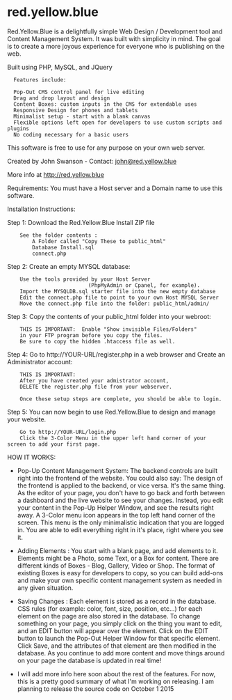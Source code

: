 # red.yellow.blue

Red.Yellow.Blue is a delightfully simple Web Design / Development tool and Content Management System. 
It was built with simplicity in mind. The goal is to create a more joyous experience for everyone who is publishing on the web. 

Built using PHP, MySQL, and JQuery

      Features include:
      
      Pop-Out CMS control panel for live editing
      Drag and drop layout and design 
      Content Boxes: custom inputs in the CMS for extendable uses
      Responsive Design for phones and tablets
      Minimalist setup - start with a blank canvas
      Flexible options left open for developers to use custom scripts and plugins
      No coding necessary for a basic users
     
      


This software is free to use for any purpose on your own web server. 

Created by John Swanson - Contact: john@red.yellow.blue

 More info at http://red.yellow.blue


Requirements:  You must have a Host server and a Domain name to use this software. 


Installation Instructions:

Step 1: Download the Red.Yellow.Blue Install ZIP file

        See the folder contents :
            A Folder called "Copy These to public_html" 
            Database Install.sql
            connect.php
        
Step 2: Create an empty MYSQL database: 

        Use the tools provided by your Host Server 
                              (PhpMyAdmin or Cpanel, for example). 
        Import the MYSQLDB.sql starter file into the new empty database
        Edit the connect.php file to point to your own Host MYSQL Server
        Move the connect.php file into the folder: public_html/admin/ 

Step 3: Copy the contents of your public_html folder into your webroot: 

        THIS IS IMPORTANT:  Enable "Show invisible Files/Folders" 
        in your FTP program before you copy the files. 
        Be sure to copy the hidden .htaccess file as well. 

Step 4: Go to http://YOUR-URL/register.php in a web browser and Create an Administrator account:

        THIS IS IMPORTANT: 
        After you have created your admistrator account, 
        DELETE the register.php file from your webserver.
        
        Once these setup steps are complete, you should be able to login. 
        

Step 5: You can now begin to use Red.Yellow.Blue to design and manage your website.

        Go to http://YOUR-URL/login.php
        Click the 3-Color Menu in the upper left hand corner of your screen to add your first page. 


HOW IT WORKS:

* Pop-Up Content Management System: The backend controls are built right into the frontend of the website. You could also say: The design of the frontend is applied to the backend, or vice versa. It's the same thing.  As the editor of your page, you don't have to go back and forth between a dashboard and the live website to see your changes. Instead, you edit your content in the Pop-Up Helper Window, and see the results right away. A 3-Color menu icon appears in the top left hand corner of the screen. This menu is the only minimalistic indication that you are logged in. You are able to edit everything right in it's place, right where you see it. 


* Adding Elements : You start with a blank page, and add elements to it.  Elements might be a Photo, some Text, or a Box for content.  There are different kinds of Boxes -  Blog, Gallery, Video or Shop. The format of existing Boxes is easy for developers to copy, so you can build add-ons and make your own specific content management system as needed in any given situation. 


* Saving Changes : Each element is stored as a record in the database. CSS rules (for example: color, font, size, position, etc...) for each element on the page are also stored in the database. To change something on your page, you simply click on the thing you want to edit, and an EDIT button will appear over the element. Click on the EDIT button to launch the Pop-Out Helper Window for that specific element. Click Save, and the attributes of that element are then modified in the database. As you continue to add more content and move things around on your page the database is updated in real time! 

* I will add more info here soon about the rest of the features. For now, this is a pretty good summary of what I'm working on releasing. I am planning to release the source code on October 1 2015


